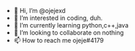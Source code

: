 - 👋 Hi, I’m @ojejexd
- 👀 I’m interested in coding, duh.
- 🌱 I’m currently learning python,c++,java
- 💞️ I’m looking to collaborate on nothing 
- 📫 How to reach me ojeje#4179

<!---
Im a pro player in all games
--->
